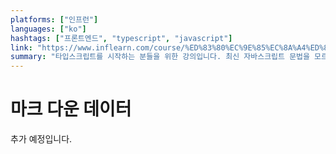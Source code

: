 ```yaml
---
platforms: ["인프런"]
languages: ["ko"]
hashtags: ["프론트엔드", "typescript", "javascript"]
link: "https://www.inflearn.com/course/%ED%83%80%EC%9E%85%EC%8A%A4%ED%81%AC%EB%A6%BD%ED%8A%B8-%EC%9E%85%EB%AC%B8"
summary: "타입스크립트를 시작하는 분들을 위한 강의입니다. 최신 자바스크립트 문법을 모르는 분들도 쉽게 배울 수 있도록 교과 과정을 구성하였습니다. 어렵게만 느껴지는 타입스크립트를 입문자 관점에서 쉽고 재밌게 배워보겠습니다."
---
```


# 마크 다운 데이터

추가 예정입니다.
